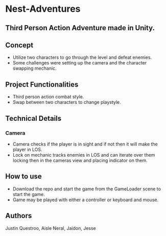 # Nest-Adventures

## Third Person Action Adventure made in Unity.

## Concept
 - Utilize two characters to go through the level and defeat enemies.
 - Some challenges were setting up the camera and the character swapping mechanic.
 
 ## Project Functionalities
  - Third person action combat style.
  - Swap between two characters to change playstyle.
  
 ## Technical Details
 ### Camera
  - Camera checks if the player is in sight and if not then it will make the player in LOS.
  - Lock on mechanic tracks enemies in LOS and can iterate over them locking then in the cameras view and placing indicator on them.
  
## How to use
 - Download the repo and start the game from the GameLoader scene to start the game.
 - Game may be played with either a controller or keyboard and mouse.
  
## Authors
Justin Questroo, Aisle Neral, Jaidon, Jesse
